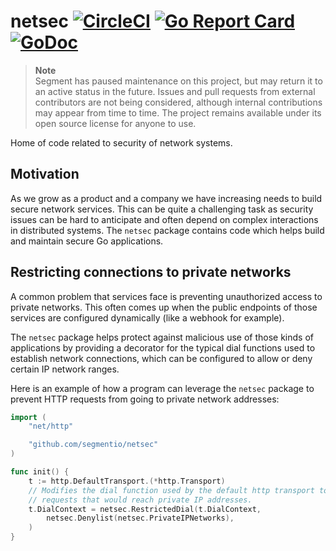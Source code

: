# netsec [![CircleCI](https://circleci.com/gh/segmentio/netsec.svg?style=shield&circle-token=586dc5f2f8f249b7f85b0bc22fe18067a27e0a1f)](https://circleci.com/gh/segmentio/netsec) [![Go Report Card](https://goreportcard.com/badge/github.com/segmentio/netsec)](https://goreportcard.com/report/github.com/segmentio/netsec) [![GoDoc](https://godoc.org/github.com/segmentio/netsec?status.svg)](https://godoc.org/github.com/segmentio/netsec)

> **Note**  
> Segment has paused maintenance on this project, but may return it to an active status in the future. Issues and pull requests from external contributors are not being considered, although internal contributions may appear from time to time. The project remains available under its open source license for anyone to use.

Home of code related to security of network systems.

## Motivation

As we grow as a product and a company we have increasing needs to build secure
network services. This can be quite a challenging task as security issues can be
hard to anticipate and often depend on complex interactions in distributed
systems. The `netsec` package contains code which helps build and maintain
secure Go applications.

## Restricting connections to private networks

A common problem that services face is preventing unauthorized access to private
networks. This often comes up when the public endpoints of those services are
configured dynamically (like a webhook for example).

The `netsec` package helps protect against malicious use of those kinds of
applications by providing a decorator for the typical dial functions used to
establish network connections, which can be configured to allow or deny certain
IP network ranges.

Here is an example of how a program can leverage the `netsec` package to prevent
HTTP requests from going to private network addresses:
```go
import (
    "net/http"

    "github.com/segmentio/netsec"
)

func init() {
    t := http.DefaultTransport.(*http.Transport)
    // Modifies the dial function used by the default http transport to deny
    // requests that would reach private IP addresses.
    t.DialContext = netsec.RestrictedDial(t.DialContext,
        netsec.Denylist(netsec.PrivateIPNetworks),
    )
}

```
